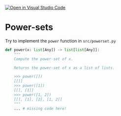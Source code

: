 [![Open in Visual Studio Code](https://classroom.github.com/assets/open-in-vscode-c66648af7eb3fe8bc4f294546bfd86ef473780cde1dea487d3c4ff354943c9ae.svg)](https://classroom.github.com/online_ide?assignment_repo_id=8468077&assignment_repo_type=AssignmentRepo)
# Power-sets

Try to implement the `power` function in `src/powerset.py`

```python
def power(x: list[Any]) -> list[list[Any]]:
    """
    Compute the power-set of x.

    Returns the power-set of x as a list of lists.

    >>> power([])
    [[]]
    >>> power([1])
    [[], [1]]
    >>> power([1, 2])
    [[], [1], [2], [1, 2]]
    """
    ... # missing code here!
```

